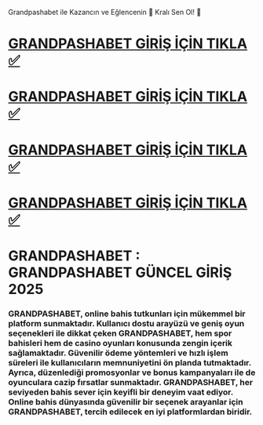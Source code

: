 Grandpashabet ile Kazancın ve Eğlencenin 🎈 Kralı Sen Ol! 💯
# [GRANDPASHABET GİRİŞ İÇİN TIKLA ✅](https://heylink.me/denemeal)
# [GRANDPASHABET GİRİŞ İÇİN TIKLA ✅](https://heylink.me/denemeal)
# [GRANDPASHABET GİRİŞ İÇİN TIKLA ✅](https://heylink.me/denemeal)
# [GRANDPASHABET GİRİŞ İÇİN TIKLA ✅](https://heylink.me/denemeal)

# GRANDPASHABET : GRANDPASHABET GÜNCEL GİRİŞ 2025
### GRANDPASHABET, online bahis tutkunları için mükemmel bir platform sunmaktadır. Kullanıcı dostu arayüzü ve geniş oyun seçenekleri ile dikkat çeken GRANDPASHABET, hem spor bahisleri hem de casino oyunları konusunda zengin içerik sağlamaktadır. Güvenilir ödeme yöntemleri ve hızlı işlem süreleri ile kullanıcıların memnuniyetini ön planda tutmaktadır. Ayrıca, düzenlediği promosyonlar ve bonus kampanyaları ile de oyunculara cazip fırsatlar sunmaktadır. GRANDPASHABET, her seviyeden bahis sever için keyifli bir deneyim vaat ediyor. Online bahis dünyasında güvenilir bir seçenek arayanlar için GRANDPASHABET, tercih edilecek en iyi platformlardan biridir.

